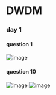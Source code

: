# DWDM
### day 1
#### question 1
![image](https://github.com/Vijitha03/DWDM/assets/113349410/7978b3ef-3d4e-4bd3-bc4c-052a0dc9deca)

#### question 10
![image](https://github.com/Vijitha03/DWDM/assets/113349410/1b6c6dca-dd03-4391-ab73-91d06ead395d)
![image](https://github.com/Vijitha03/DWDM/assets/113349410/50fa5c3d-d27b-4b62-9fdf-dad7d889ede8)

